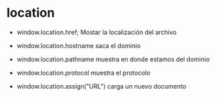 # location

- window.location.href;
Mostar la localización del archivo

- window.location.hostname
saca el dominio

- window.location.pathname
muestra en donde estamos del dominio

- window.location.protocol
muestra el protocolo

- window.location.assign("URL")
carga un nuevo documento